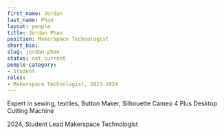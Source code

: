 ```yaml
---
first_name: Jordan
last_name: Phan
layout: people
title: Jordan Phan
position: Makerspace Technologist
short_bio:
slug: jordan-phan
status: not_current
people-category:
- student
roles:
- Makerspace Technologist, 2023-2024
---
```


Expert in sewing, textiles, Button Maker, Silhouette Cameo 4 Plus Desktop Cutting Machine

2024, Student Lead Makerspace Technologist